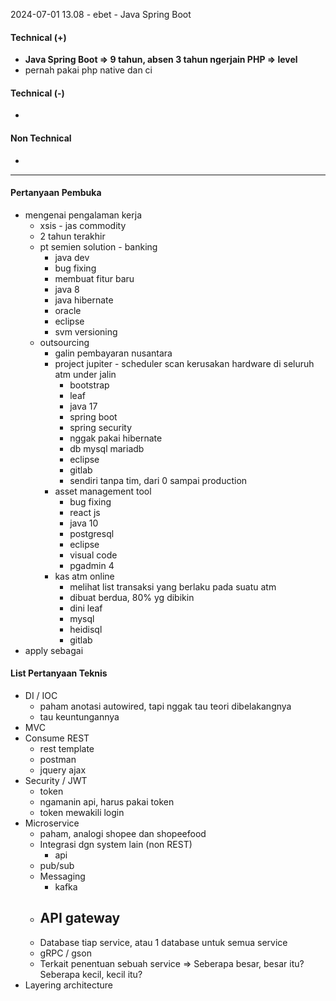 2024-07-01 13.08 - ebet - Java Spring Boot

#### Technical (+) 

- **Java Spring Boot => 9 tahun, absen 3 tahun ngerjain PHP => level**  
- pernah pakai php native dan ci

#### Technical (-)  

- 

#### Non Technical  

- 

---

#### Pertanyaan Pembuka

- mengenai pengalaman kerja  
	- xsis - jas commodity
	- 2 tahun terakhir
	- pt semien solution - banking
		- java dev
		- bug fixing
		- membuat fitur baru
		- java 8
		- java hibernate
		- oracle
		- eclipse
		- svm versioning
	- outsourcing
		- galin pembayaran nusantara
		- project jupiter - scheduler scan kerusakan hardware di seluruh atm under jalin
			- bootstrap
			- leaf
			- java 17
			- spring boot
			- spring security
			- nggak pakai hibernate
			- db mysql mariadb
			- eclipse
			- gitlab
			- sendiri tanpa tim, dari 0 sampai production
		- asset management tool
			- bug fixing
			- react js
			- java 10
			- postgresql
			- eclipse
			- visual code
			- pgadmin 4
		- kas atm online
			- melihat list transaksi yang berlaku pada suatu atm
			- dibuat berdua, 80% yg dibikin
			- dini leaf
			- mysql
			- heidisql
			- gitlab
- apply sebagai


#### List Pertanyaan Teknis

- DI / IOC
	- paham anotasi autowired, tapi nggak tau teori dibelakangnya
	- tau keuntungannya
- MVC
- Consume REST
	- rest template
	- postman
	- jquery ajax
- Security / JWT
	- token
	- ngamanin api, harus pakai token
	- token mewakili login
- Microservice
	- paham, analogi shopee dan shopeefood
	- Integrasi dgn system lain (non REST)
		- api
	- pub/sub
	- Messaging
		- kafka
	- API gateway
		- 
	- Database tiap service, atau 1 database untuk semua service
	- gRPC / gson
	- Terkait penentuan sebuah service => Seberapa besar, besar itu? Seberapa kecil, kecil itu?
- Layering architecture